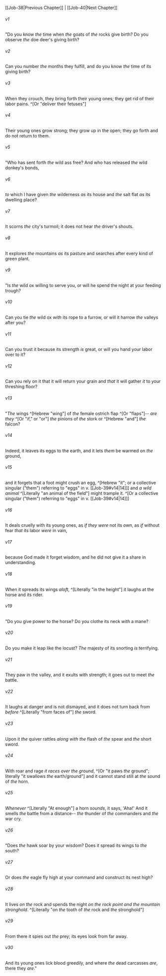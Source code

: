 ﻿---
aliases:
  - Job 39
---

[[Job-38|Previous Chapter]] | [[Job-40|Next Chapter]]

###### v1
"Do you know _the_ time when _the_ goats of _the_ rocks give birth?
Do you observe _the_ doe deer's giving birth?

###### v2
Can you number _the_ months they fulfill,
and do you know _the_ time of its giving birth?

###### v3
When they crouch, they bring forth their young ones;
they get rid of their labor pains. ^[Or "deliver their fetuses"]

###### v4
Their young ones grow strong; they grow up in the open;
they go forth and do not return to them.

###### v5
"Who has sent forth _the_ wild ass free?
And who has released _the_ wild donkey's bonds,

###### v6
_to_ which I have given _the_ wilderness _as_ its house
and _the_ salt flat _as_ its dwelling place?

###### v7
It scorns _the_ city's turmoil;
it does not hear _the_ driver's shouts.

###### v8
It explores _the_ mountains _as_ its pasture
and searches after every kind of green plant.

###### v9
"Is _the_ wild ox willing to serve you,
or will he spend the night at your feeding trough?

###### v10
Can you tie _the_ wild ox _with_ its rope to a furrow,
or will it harrow _the_ valleys after you?

###### v11
Can you trust it because its strength _is_ great,
or will you hand your labor over to it?

###### v12
Can you rely on it that it will return your grain
and _that_ it will gather _it_ to your threshing floor?

###### v13
"_The_ wings ^[Hebrew "wing"] of _the_ female ostrich flap ^[Or "flaps"]--
_are they_ ^[Or "if," or "or"] _the_ pinions of _the_ stork or ^[Hebrew "and"] _the_ falcon?

###### v14
Indeed, it leaves its eggs to the earth,
and it lets _them_ be warmed on _the_ ground,

###### v15
and it forgets that a foot might crush an egg, ^[Hebrew "it"; or a collective singular ("them") referring to "eggs" in v. [[Job-39#v14|14]]]
and _a wild animal_ ^[Literally "an animal of the field"] might trample it. ^[Or a collective singular ("them") referring to "eggs" in v. [[Job-39#v14|14]]]

###### v16
It deals cruelly with its young ones, as _if_ _they were_ not its _own_,
as _if_ without fear _that_ its labor _were_ in vain,

###### v17
because God made it forget wisdom,
and he did not give it a share in understanding.

###### v18
When it spreads its wings _aloft_, ^[Literally "in the height"]
it laughs at the horse and its rider.

###### v19
"Do you give power to the horse?
Do you clothe its neck _with_ a mane?

###### v20
Do you make it leap like the locust?
_The_ majesty of its snorting _is_ terrifying.

###### v21
They paw in the valley, and it exults with strength;
it goes out to meet _the_ battle.

###### v22
It laughs at danger and is not dismayed,
and it does not turn back from _before_ ^[Literally "from faces of"] _the_ sword.

###### v23
Upon it _the_ quiver rattles
_along with_ _the_ flash of _the_ spear and _the_ short sword.

###### v24
With roar and rage _it races over the ground_, ^[Or "it paws _the_ ground"; literally "it swallows _the_ earth/ground"]
and it cannot stand still at _the_ sound of _the_ horn.

###### v25
_Whenever_ ^[Literally "At enough"] a horn _sounds_, it says, 'Aha!'
And it smells _the_ battle from a distance--
_the_ thunder of _the_ commanders and _the_ war cry.

###### v26
"Does _the_ hawk soar by your wisdom?
Does it spread its wings to _the_ south?

###### v27
Or does _the_ eagle fly high at your command
and construct its nest high?

###### v28
It lives _on the_ rock and spends the night
_on the rock point and the mountain stronghold_. ^[Literally "on _the_ tooth of _the_ rock and _the_ stronghold"]

###### v29
From there it spies out _the_ prey;
its eyes look from far away.

###### v30
And its young ones lick blood greedily,
and where _the_ dead carcasses _are_, there they _are_."
